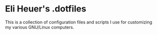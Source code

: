 # Eli Heuer's .dotfiles
This is a collection of configuration files and scripts I use for customizing my various GNU/Linux computers.
